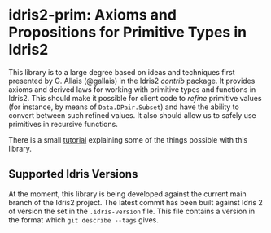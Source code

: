 # idris2-prim: Axioms and Propositions for Primitive Types in Idris2

This library is to a large degree based on ideas and techniques
first presented by G. Allais (@gallais) in the Idris2 *contrib*
package. It provides axioms and derived laws for working with
primitive types and functions in Idris2. This should make
it possible for client code to *refine* primitive values
(for instance, by means of `Data.DPair.Subset`) and have the
ability to convert between such refined values.
It also should allow us to safely use primitives in recursive
functions.

There is a small [tutorial](src/Documentation.md) explaining
some of the things possible with this library.

## Supported Idris Versions
At the moment, this library is being developed against
the current main branch of the Idris2 project.
The latest commit has been built against Idris 2 of version the
set in the ``.idris-version`` file. This file contains a version in
the format which ``git describe --tags`` gives.
